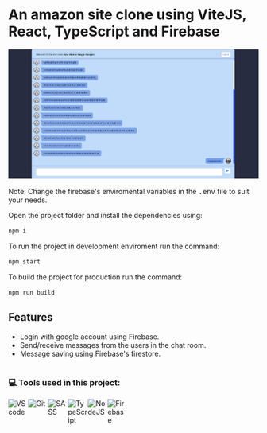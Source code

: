 # An amazon site clone using ViteJS, React, TypeScript and Firebase

![alt text](https://github.com/Shadox-0495/react-realtime-chat/blob/master/img/cover.png?raw=true)

Note: Change the firebase's enviromental variables in the <kbd>.env</kbd> file to suit your needs.

Open the project folder and install the dependencies using:

```sh
npm i
```

To run the project in development enviroment run the command:

```sh
npm start
```

To build the project for production run the command:

```sh
npm run build
```

## Features

-   Login with google account using Firebase.
-   Send/receive messages from the users in the chat room.
-   Message saving using Firebase's firestore.
    <br >
    <br >

### :computer: Tools used in this project:

<img align="left" alt="VScode" width="40px" src="https://cdn.jsdelivr.net/gh/devicons/devicon/icons/vscode/vscode-original.svg">
<img align="left" alt="Git" width="40px" src="https://cdn.jsdelivr.net/gh/devicons/devicon/icons/git/git-original.svg">
<img align="left" alt="SASS" width="40px" src="https://cdn.jsdelivr.net/gh/devicons/devicon/icons/sass/sass-original.svg" />
<img align="left" alt="TypeScript" width="40px" src="https://cdn.jsdelivr.net/gh/devicons/devicon/icons/typescript/typescript-original.svg">
<img align="left" alt="NodeJS" width="40px" src="https://cdn.jsdelivr.net/gh/devicons/devicon/icons/nodejs/nodejs-original.svg" />
<img align="left" alt="Firebase" width="40px" src="https://cdn.jsdelivr.net/gh/devicons/devicon/icons/firebase/firebase-plain.svg">
